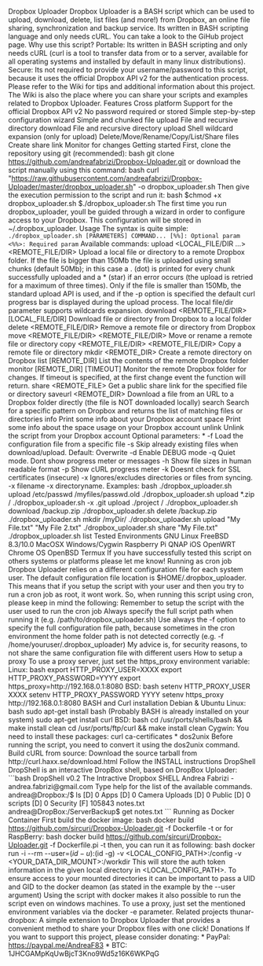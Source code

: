 Dropbox Uploader Dropbox Uploader is a BASH script which can be used to upload, download, delete, list files (and more!) from Dropbox, an online file sharing, synchronization and backup service. Its written in BASH scripting language and only needs cURL. You can take a look to the GiHub project page. Why use this script? Portable: Its written in BASH scripting and only needs cURL (curl is a tool to transfer data from or to a server, available for all operating systems and installed by default in many linux distributions). Secure: Its not required to provide your username/password to this script, because it uses the official Dropbox API v2 for the authentication process. Please refer to the Wiki for tips and additional information about this project. The Wiki is also the place where you can share your scripts and examples related to Dropbox Uploader. Features Cross platform Support for the official Dropbox API v2 No password required or stored Simple step-by-step configuration wizard Simple and chunked file upload File and recursive directory download File and recursive directory upload Shell wildcard expansion (only for upload) Delete/Move/Rename/Copy/List/Share files Create share link Monitor for changes Getting started First, clone the repository using git (recommended): bash git clone https://github.com/andreafabrizi/Dropbox-Uploader.git or download the script manually using this command: bash curl "https://raw.githubusercontent.com/andreafabrizi/Dropbox-Uploader/master/dropbox_uploader.sh" -o dropbox_uploader.sh Then give the execution permission to the script and run it: bash $chmod +x dropbox_uploader.sh $./dropbox_uploader.sh The first time you run dropbox_uploader, youll be guided through a wizard in order to configure access to your Dropbox. This configuration will be stored in ~/.dropbox_uploader. Usage The syntax is quite simple: ``` ./dropbox_uploader.sh [PARAMETERS] COMMAND... [%%]: Optional param <%%>: Required param ``` Available commands: upload <LOCAL_FILE/DIR ...> <REMOTE_FILE/DIR> Upload a local file or directory to a remote Dropbox folder. If the file is bigger than 150Mb the file is uploaded using small chunks (default 50Mb); in this case a . (dot) is printed for every chunk successfully uploaded and a * (star) if an error occurs (the upload is retried for a maximum of three times). Only if the file is smaller than 150Mb, the standard upload API is used, and if the -p option is specified the default curl progress bar is displayed during the upload process. The local file/dir parameter supports wildcards expansion. download <REMOTE_FILE/DIR> [LOCAL_FILE/DIR] Download file or directory from Dropbox to a local folder delete <REMOTE_FILE/DIR> Remove a remote file or directory from Dropbox move <REMOTE_FILE/DIR> <REMOTE_FILE/DIR> Move or rename a remote file or directory copy <REMOTE_FILE/DIR> <REMOTE_FILE/DIR> Copy a remote file or directory mkdir <REMOTE_DIR> Create a remote directory on Dropbox list [REMOTE_DIR] List the contents of the remote Dropbox folder monitor [REMOTE_DIR] [TIMEOUT] Monitor the remote Dropbox folder for changes. If timeout is specified, at the first change event the function will return. share <REMOTE_FILE> Get a public share link for the specified file or directory saveurl <URL> <REMOTE_DIR> Download a file from an URL to a Dropbox folder directly (the file is NOT downloaded locally) search <QUERY> Search for a specific pattern on Dropbox and returns the list of matching files or directories info Print some info about your Dropbox account space Print some info about the space usage on your Dropbox account unlink Unlink the script from your Dropbox account Optional parameters: * -f <FILENAME> Load the configuration file from a specific file -s Skip already existing files when download/upload. Default: Overwrite -d Enable DEBUG mode -q Quiet mode. Dont show progress meter or messages -h Show file sizes in human readable format -p Show cURL progress meter -k Doesnt check for SSL certificates (insecure) -x <FILENAME> Ignores/excludes directories or files from syncing. -x filename -x directoryname. Examples: bash ./dropbox_uploader.sh upload /etc/passwd /myfiles/passwd.old ./dropbox_uploader.sh upload *.zip / ./dropbox_uploader.sh -x .git upload ./project / ./dropbox_uploader.sh download /backup.zip ./dropbox_uploader.sh delete /backup.zip ./dropbox_uploader.sh mkdir /myDir/ ./dropbox_uploader.sh upload "My File.txt" "My File 2.txt" ./dropbox_uploader.sh share "My File.txt" ./dropbox_uploader.sh list Tested Environments GNU Linux FreeBSD 8.3/10.0 MacOSX Windows/Cygwin Raspberry Pi QNAP iOS OpenWRT Chrome OS OpenBSD Termux If you have successfully tested this script on others systems or platforms please let me know! Running as cron job Dropbox Uploader relies on a different configuration file for each system user. The default configuration file location is $HOME/.dropbox_uploader. This means that if you setup the script with your user and then you try to run a cron job as root, it wont work. So, when running this script using cron, please keep in mind the following: Remember to setup the script with the user used to run the cron job Always specify the full script path when running it (e.g. /path/to/dropbox_uploader.sh) Use always the -f option to specify the full configuration file path, because sometimes in the cron environment the home folder path is not detected correctly (e.g. -f /home/youruser/.dropbox_uploader) My advice is, for security reasons, to not share the same configuration file with different users How to setup a proxy To use a proxy server, just set the https_proxy environment variable: Linux: bash export HTTP_PROXY_USER=XXXX export HTTP_PROXY_PASSWORD=YYYY export https_proxy=http://192.168.0.1:8080 BSD: bash setenv HTTP_PROXY_USER XXXX setenv HTTP_PROXY_PASSWORD YYYY setenv https_proxy http://192.168.0.1:8080 BASH and Curl installation Debian & Ubuntu Linux: bash sudo apt-get install bash (Probably BASH is already installed on your system) sudo apt-get install curl BSD: bash cd /usr/ports/shells/bash && make install clean cd /usr/ports/ftp/curl && make install clean Cygwin: You need to install these packages: curl ca-certificates * dos2unix Before running the script, you need to convert it using the dos2unix command. Build cURL from source: Download the source tarball from http://curl.haxx.se/download.html Follow the INSTALL instructions DropShell DropShell is an interactive DropBox shell, based on DropBox Uploader: ```bash DropShell v0.2 The Intractive Dropbox SHELL Andrea Fabrizi - andrea.fabrizi@gmail.com Type help for the list of the available commands. andrea@Dropbox:/$ ls [D] 0 Apps [D] 0 Camera Uploads [D] 0 Public [D] 0 scripts [D] 0 Security [F] 105843 notes.txt andrea@DropBox:/ServerBackup$ get notes.txt ``` Running as Docker Container First build the docker image: bash docker build https://github.com/sircuri/Dropbox-Uploader.git -f Dockerfile -t <TAG> or for RaspBerry: bash docker build https://github.com/sircuri/Dropbox-Uploader.git -f Dockerfile.pi -t <TAG> then, you can run it as following: bash docker run -i --rm --user=$(id -u):$(id -g) -v <LOCAL_CONFIG_PATH>:/config -v <YOUR_DATA_DIR_MOUNT>:/workdir <TAG> <Arguments> This will store the auth token information in the given local directory in <LOCAL_CONFIG_PATH>. To ensure access to your mounted directories it can be important to pass a UID and GID to the docker deamon (as stated in the example by the --user argument) Using the script with docker makes it also possible to run the script even on windows machines. To use a proxy, just set the mentioned environment variables via the docker -e parameter. Related projects thunar-dropbox: A simple extension to Dropbox Uploader that provides a convenient method to share your Dropbox files with one click! Donations If you want to support this project, please consider donating: * PayPal: https://paypal.me/AndreaF83 * BTC: 1JHCGAMpKqUwBjcT3Kno9Wd5z16K6WKPqG